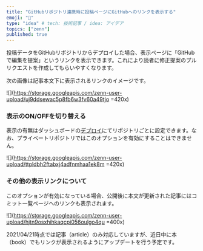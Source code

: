 ```yaml
---
title: "GitHubリポジトリ連携時に投稿ページにGitHubへのリンクを表示する"
emoji: "🔗"
type: "idea" # tech: 技術記事 / idea: アイデア
topics: ["zenn"]
published: true
---
```



投稿データをGitHubリポジトリからデプロイした場合、表示ページに「GitHubで編集を提案」というリンクを表示できます。これにより読者に修正提案のプルリクエストを作成してもらいやすくなります。

次の画像は記事本文下に表示されるリンクのイメージです。

![](https://storage.googleapis.com/zenn-user-upload/uj9ddsewac5p8fb6w3fv60a49tjo =420x)

### 表示のON/OFFを切り替える

表示の有無はダッシュボードの[デプロイ](https://zenn.dev/dashboard/deploys)にてリポジトリごとに設定できます。なお、プライベートリポジトリではこのオプションを有効にすることはできません。

![](https://storage.googleapis.com/zenn-user-upload/ttpldbh2ftabxj4adfnmhaa1ek8m =420x)

### その他の表示リンクについて


このオプションが有効になっている場合、公開後に本文が更新された記事にはコミット一覧ページへのリンクも表示されます。


![](https://storage.googleapis.com/zenn-user-upload/hjtn9osxhihkaqcpi056oulgo4qu =400x)


2021/04/21時点では記事（article）のみ対応していますが、近日中に本（book）でもリンクが表示されるようにアップデートを行う予定です。